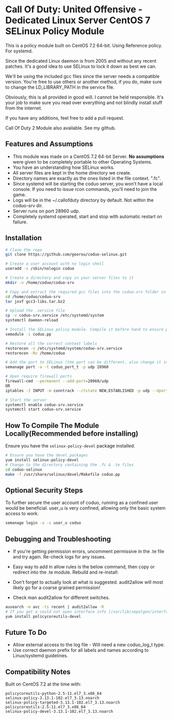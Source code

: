 # Call Of Duty: United Offensive - Dedicated Linux Server CentOS 7 SELinux Policy Module

This is a policy module built on CentOS 7.2 64-bit. Using Reference policy. For systemd.

Since the dedicated Linux daemon is from 2005 and without any recent patches. It's a good idea to use SELinux to lock it down as best we can.

We'll be using the included gcc files since the server needs a compatible version. You're free to use others or another method, if you do, make sure to change the LD_LIBRARY_PATH in the service file.

Obviously, this is all provided in good will. I cannot be held responsible. It's your job to make sure you read over everything and not blindly install stuff from the internet.

If you have any additions, feel free to add a pull request.

Call Of Duty 2 Module also available. See my github.

## Features and Assumptions
* This module was made on a CentOS 7.2 64-bit Server. **No assumptions** were given to be completely portable to other Operating Systems.
* You have an understanding how SELinux works.
* All server files are kept in the home directory we create.
* Directory names are exactly as the ones listed in the file context. ".fc".
* Since systemd will be starting the coduo server, you won't have a local console. If you need to issue rcon commands, you'll need to join the game.
* Logs will be in the ~/.callofduty directory by default. Not within the coduo-srv dir.
* Server runs on port 28960 udp.
* Completely systemd operated, start and stop with automatic restart on failure.

## Installation
```sh
# Clone the repo
git clone https://github.com/georou/coduo-selinux.git

# Create a user account with no login shell
useradd -s /sbin/nologin coduo

# Create a directory and copy in your server files to it
mkdir -v /home/coduo/coduo-srv

# Copy and extract the required gcc files into the coduo-srv folder in the users home directory
cd /home/coduo/coduo-srv
tar jxvf gcc3-libs.tar.bz2

# Upload the .service file
cp -v coduo-srv.service /etc/systemd/system
systemctl daemon-reload

# Install the SELinux policy module. Compile it before hand to ensure proper compatibility (see below)
semodule -i coduo.pp

# Restore all the correct context labels
restorecon -v /etc/systemd/system/coduo-srv.service
restorecon -Rv /home/coduo

# Add the port to SELinux (the port can be different, also change it in the service file)
semanage port -a -t coduo_port_t -p udp 28960

# Open require firewall ports
firewall-cmd --permanent --add-port=28960/udp
OR
iptables -I INPUT -m conntrack --ctstate NEW,ESTABLISHED -p udp --dport 28960 -j ACCEPT

# Start the server
systemctl enable coduo-srv.service
systemctl start coduo-srv.service
```

## How To Compile The Module Locally(Recommended before installing)
Ensure you have the `selinux-policy-devel` package installed.
```sh
# Ensure you have the devel packages
yum install selinux-policy-devel
# Change to the directory containing the .fc & .te files
cd coduo-selinux
make -f /usr/share/selinux/devel/Makefile coduo.pp
```

## Optional Security Steps

To further secure the user account of coduo, running as a confined user would be beneficial. user_u is very confined, allowing only the basic system access to work.
```sh
semanage login -a -s user_u coduo
```

## Debugging and Troubleshooting

* If you're getting permission errors, uncomment permissive in the .te file and try again. Re-check logs for any issues.

* Easy way to add in allow rules is the below command, then copy or redirect into the .te module. Rebuild and re-install:
* Don't forget to actually look at what is suggested. audit2allow will most likely go for a coarse grained permission!
* Check man audit2allow for different switches.
```sh
ausearch -m avc -ts recent | audit2allow -R
# If you get a could not open interface info [/var/lib/sepolgen/interface_info] error, install:
yum install policycoreutils-devel
```

## Future To Do

* Allow external access to the log file - Will need a new coduo_log_t type.
* Use correct daemon prefix for all labels and names according to Linux/systemd guidelines.

## Compatibility Notes
Built on CentOS 7.2 at the time with:
```
policycoreutils-python-2.5-11.el7_3.x86_64
selinux-policy-3.13.1-102.el7_3.13.noarch
selinux-policy-targeted-3.13.1-102.el7_3.13.noarch
policycoreutils-2.5-11.el7_3.x86_64
selinux-policy-devel-3.13.1-102.el7_3.13.noarch
```
